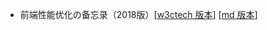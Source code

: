 - 前端性能优化の备忘录（2018版）[[w3ctech 版本](https://www.w3ctech.com/topic/2089)] [[md 版本](https://github.com/w3ctech-editorial-department/translate/blob/master/todo/front-end-performance-checklist-2018-pdf-pages-2018-01-04.md)]